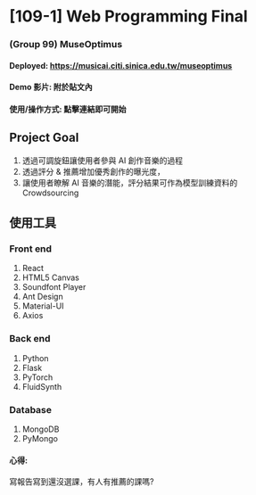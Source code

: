 # [109-1] Web Programming Final
### (Group 99) MuseOptimus
#### Deployed: https://musicai.citi.sinica.edu.tw/museoptimus
#### Demo 影片: 附於貼文內
#### 使用/操作方式: 點擊連結即可開始

## Project Goal
1. 透過可調旋鈕讓使用者參與 AI 創作音樂的過程
2. 透過評分 & 推薦增加優秀創作的曝光度，
3. 讓使用者瞭解 AI 音樂的潛能，評分結果可作為模型訓練資料的 Crowdsourcing
## 使用工具
### Front end
  1. React
  2. HTML5 Canvas
  3. Soundfont Player
  4. Ant Design
  5. Material-UI
  6. Axios
### Back end
  1. Python
  2. Flask
  3. PyTorch
  4. FluidSynth
### Database
  1. MongoDB
  2. PyMongo
#### 心得:
寫報告寫到還沒選課，有人有推薦的課嗎?
